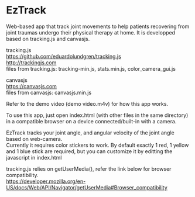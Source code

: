 # EzTrack
Web-based app that track joint movements to help patients recovering from joint traumas undergo their physical therapy at home. It is developped based on tracking.js and canvasjs.

tracking.js  
https://github.com/eduardolundgren/tracking.js  
http://trackingjs.com  
files from tracking.js: tracking-min.js, stats.min.js, color_camera_gui.js

canvasjs  
https://canvasjs.com  
files from canvasjs: canvasjs.min.js

Refer to the demo video (demo video.m4v) for how this app works.

To use this app, just open index.html (with other files in the same directory) in a compatible browser on a device connected/built-in with a camera.

EzTrack tracks your joint angle, and angular velocity of the joint angle based on web-camera.  
Currently it requires color stickers to work. By default exactly 1 red, 1 yellow and 1 blue stick are required, but you can customize it by editting the javascript in index.html

tracking.js relies on getUserMedia(), refer the link below for browser compatibility.  
https://developer.mozilla.org/en-US/docs/Web/API/Navigator/getUserMedia#Browser_compatibility

